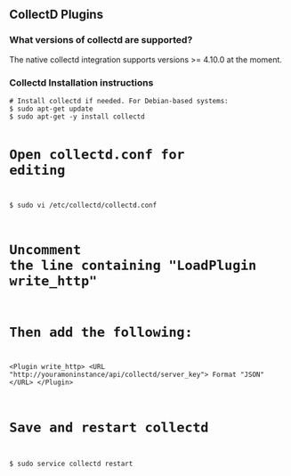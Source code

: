 <h2 id="plugins-collectd">CollectD Plugins</h2>
<h3>What versions of collectd﻿ are supported?</h3>
<p>
	The native collectd integration supports versions >= 4.10.0 at the moment﻿.
</p>
<h3>Collectd Installation instructions</h3>
<pre ><code class="language-bash"># Install collectd if needed. For Debian-based systems:
$ sudo apt-get update
$ sudo apt-get -y install collectd

# Open collectd.conf for editing

$ sudo vi /etc/collectd/collectd.conf

# Uncomment the line containing "LoadPlugin write_http"

# Then add the following:
&lt;Plugin write_http&gt;
  &lt;URL &quot;http://youramoninstance/api/collectd/server_key&quot;&gt;
    Format &quot;JSON&quot;
  &lt;/URL&gt;
&lt;/Plugin&gt;

# Save and restart collectd
$ sudo service collectd restart</code></pre>
